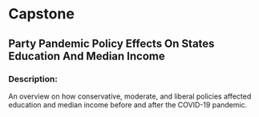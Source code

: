 # Capstone
## Party Pandemic Policy Effects On States Education And Median Income
### Description:
An overview on how conservative, moderate, and liberal policies affected education and median income before and after the COVID-19 pandemic.

